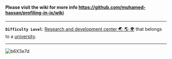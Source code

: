 #### Please visit the wiki for more info https://github.com/muhamed-hassan/profiling-in-js/wiki

***

**`Difficulty Level`**: [Research and development center 🌏 🌎 🌍](https://en.wikipedia.org/wiki/Research_and_development) that belongs to a [university](https://en.wikipedia.org/wiki/University).

***

![b6X3e7d](https://github.com/muhamed-hassan/profiling-in-js/assets/17825804/20dbf325-dc88-446e-90ef-31821b290ce1)
